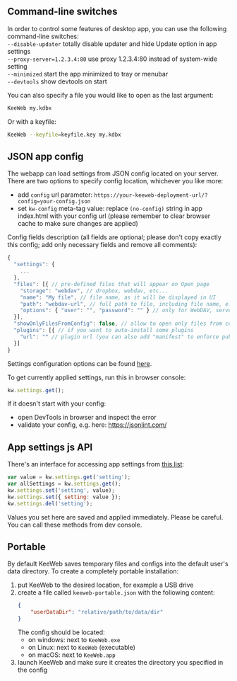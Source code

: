 ## Command-line switches

In order to control some features of desktop app, you can use the following command-line switches:  
`--disable-updater` totally disable updater and hide Update option in app settings  
`--proxy-server=1.2.3.4:80` use proxy 1.2.3.4:80 instead of system-wide setting  
`--minimized` start the app minimized to tray or menubar  
`--devtools` show devtools on start  

You can also specify a file you would like to open as the last argument:  
```bash
KeeWeb my.kdbx
```

Or with a keyfile:
```bash
KeeWeb --keyfile=keyfile.key my.kdbx
```

## JSON app config

The webapp can load settings from JSON config located on your server. There are two options to specify config location, whichever you like more:
- add `config` url parameter: `https://your-keeweb-deployment-url/?config=your-config.json`
- set `kw-config` meta-tag value: replace `(no-config)` string in app index.html with your config url (please remember to clear browser cache to make sure changes are applied)

Config fields description (all fields are optional; please don't copy exactly this config; add only necessary fields and remove all comments):
```javascript
{
  "settings": {
    ...
  },
  "files": [{ // pre-defined files that will appear on Open page
    "storage": "webdav", // dropbox, webdav, etc...
    "name": "My file", // file name, as it will be displayed in UI
    "path": "webdav-url", // full path to file, including file name, e.g. WebDAV url
    "options": { "user": "", "password": "" } // only for WebDAV, server auth details
  }],
  "showOnlyFilesFromConfig": false, // allow to open only files from config, remove previously opened files
  "plugins": [{ // if you want to auto-install some plugins
    "url": "" // plugin url (you can also add "manifest" to enforce publicKey validation)
  }]
}
```

Settings configuration options can be found [here](https://github.com/keeweb/keeweb/blob/master/app/scripts/const/default-app-settings.js#L1).

To get currently applied settings, run this in browser console:
```javascript
kw.settings.get();
```

If it doesn't start with your config:
- open DevTools in browser and inspect the error
- validate your config, e.g. here: https://jsonlint.com/

## App settings js API

There's an interface for accessing app settings from [this list](https://github.com/keeweb/keeweb/blob/master/app/scripts/models/app-settings-model.js#L8):
```javascript
var value = kw.settings.get('setting');
var allSettings = kw.settings.get();
kw.settings.set('setting', value);
kw.settings.set({ setting: value });
kw.settings.del('setting');
```
Values you set here are saved and applied immediately. Please be careful.  
You can call these methods from dev console.

## Portable

By default KeeWeb saves temporary files and configs into the default user's data directory. To create a completely portable installation:

1. put KeeWeb to the desired location, for example a USB drive
2. create a file called `keeweb-portable.json` with the following content:
    ```json
    {
        "userDataDir": "relative/path/to/data/dir"
    }
    ```
    The config should be located:
    - on windows: next to `KeeWeb.exe`
    - on Linux: next to `KeeWeb` (executable)
    - on macOS: next to `KeeWeb.app`
3. launch KeeWeb and make sure it creates the directory you specified in the config